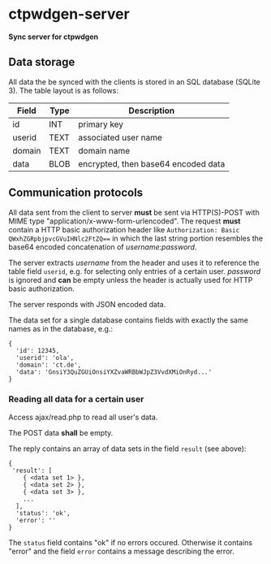 # ctpwdgen-server

**Sync server for ctpwdgen**


## Data storage

All data the be synced with the clients is stored in an SQL database (SQLite 3).
The table layout is as follows:

Field  | Type | Description
------ | ---- | -----------
id     | INT  | primary key
userid | TEXT | associated user name
domain | TEXT | domain name
data   | BLOB | encrypted, then base64 encoded data


## Communication protocols

All data sent from the client to server **must** be sent via HTTP(S)-POST with MIME type "application/x-www-form-urlencoded". The request **must** contain a HTTP basic authorization header like `Authorization: Basic QWxhZGRpbjpvcGVuIHNlc2FtZQ==` in which the last string portion resembles the base64 encoded concatenation of _username_:_password_.

The server extracts _username_ from the header and uses it to reference the table field `userid`, e.g. for selecting only entries of a certain user. _password_ is ignored and **can** be empty unless the header is actually used for HTTP basic authorization.

The server responds with JSON encoded data. 

The data set for a single database contains fields with exactly the same names as in the database, e.g.:

```
{
  'id': 12345,
  'userid': 'ola',
  'domain': 'ct.de',
  'data': 'GnsiY3QuZGUiOnsiYXZvaWRBbWJpZ3VvdXMiOnRyd...'
}
```


### Reading all data for a certain user

Access ajax/read.php to read all user's data.

The POST data **shall** be empty.

The reply contains an array of data sets in the field `result` (see above):

```
{
 'result': [
    { <data set 1> },
    { <data set 2> },
    { <data set 3> },
    ...
  ],
  'status': 'ok',
  'error': ''
}
```

The `status` field contains "ok" if no errors occured. Otherwise it contains "error" and the field `error` contains a message describing the error.

